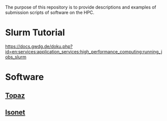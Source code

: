 The purpose of this repository is to provide descriptions and examples of submission scripts of software on the HPC.

# Slurm Tutorial

https://docs.gwdg.de/doku.php?id=en:services:application_services:high_performance_computing:running_jobs_slurm

# Software

## [Topaz](./topaz/README.md)

## [Isonet](./isonet/README.md)
